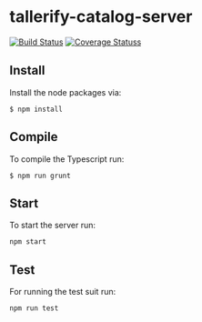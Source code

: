 # tallerify-catalog-server

[![Build Status](https://travis-ci.org/manuporto/tallerify-catalog-server.svg?branch=master)](https://travis-ci.org/manuporto/tallerify-catalog-server)
[![Coverage Statuss](https://coveralls.io/repos/github/manuporto/tallerify-catalog-server/badge.svg?branch=develop)](https://coveralls.io/github/manuporto/tallerify-catalog-server?branch=develop)

## Install
Install the node packages via:

`$ npm install`

## Compile
To compile the Typescript run:

`$ npm run grunt`

## Start
To start the server run:

`npm start`

## Test
For running the test suit run:

`npm run test`
